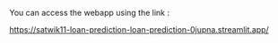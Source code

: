 You can access the webapp using the link :

https://satwik11-loan-prediction-loan-prediction-0jupna.streamlit.app/
